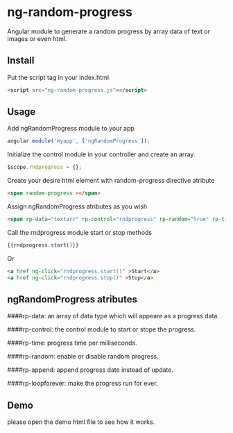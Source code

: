 # ng-random-progress
Angular module to generate a random progress by array data of text or images or even html.

## Install
Put the script tag in your index.html
```html
<script src="ng-random-progress.js"></script>
```

## Usage

Add ngRandomProgress module to your app
```javascript
angular.module('myapp', ['ngRandomProgress']);
```

Initialize the control module in your controller and create an array.
```javascript
$scope.rndprogress = {};
```

Create your desire html element with random-progress directive atribute
```html
<span random-progress ></span>  
```

Assign ngRandomProgress atributes as you wish
```html
<span rp-data="textarr" rp-control="rndprogress" rp-random="true" rp-time="100"  random-progress ></span>  
```

Call the rndprogress module start or stop methods
```javascript
{{rndprogress.start()}}
```
Or
```html
<a href ng-click="rndprogress.start()" >Start</a>
<a href ng-click="rndprogress.stop()" >Stop</a>
```

## ngRandomProgress atributes
####rp-data:
an array of data type which will appeare as a progress data.

####rp-control:
the control module to start or stope the progress.

####rp-time:
progress time per milliseconds.

####rp-random:
enable or disable random progress.

####rp-append:
append progress date instead of update.

####rp-loopforever:
make the progress run for ever.

## Demo
please open the demo html file to see how it works.

